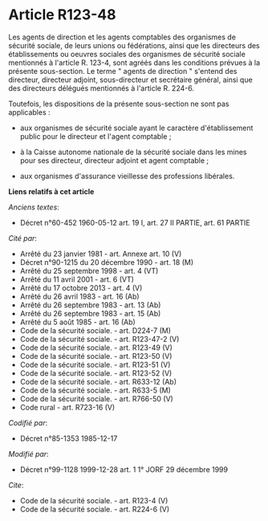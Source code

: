 # Article R123-48

Les agents de direction et les agents comptables des organismes de sécurité sociale, de leurs unions ou fédérations, ainsi
que les directeurs des établissements ou oeuvres sociales des organismes de sécurité sociale mentionnés à l'article R. 123-4,
sont agréés dans les conditions prévues à la présente sous-section. Le terme " agents de direction " s'entend des directeur,
directeur adjoint, sous-directeur et secrétaire général, ainsi que des directeurs délégués mentionnés à l'article R. 224-6. 

Toutefois, les dispositions de la présente sous-section ne sont pas applicables :

- aux organismes de sécurité sociale ayant le caractère d'établissement public pour le directeur et l'agent comptable ;

- à la Caisse autonome nationale de la sécurité sociale dans les mines pour ses directeur, directeur adjoint et agent
comptable ;

- aux organismes d'assurance vieillesse des professions libérales.

**Liens relatifs à cet article**

_Anciens textes_:

  - Décret n°60-452 1960-05-12 art. 19 I, art. 27 II PARTIE, art. 61 PARTIE

_Cité par_:

  - Arrêté du 23 janvier 1981 - art. Annexe art. 10 (V)
  - Décret n°90-1215 du 20 décembre 1990 - art. 18 (M)
  - Arrêté du 25 septembre 1998 - art. 4 (VT)
  - Arrêté du 11 avril 2001 - art. 6 (VT)
  - Arrêté du 17 octobre 2013 - art. 4 (V)
  - Arrêté du 26 avril 1983 - art. 16 (Ab)
  - Arrêté du 26 septembre 1983 - art. 13 (Ab)
  - Arrêté du 26 septembre 1983 - art. 15 (Ab)
  - Arrêté du 5 août 1985 - art. 16 (Ab)
  - Code de la sécurité sociale. - art. D224-7 (M)
  - Code de la sécurité sociale. - art. R123-47-2 (V)
  - Code de la sécurité sociale. - art. R123-49 (V)
  - Code de la sécurité sociale. - art. R123-50 (V)
  - Code de la sécurité sociale. - art. R123-51 (V)
  - Code de la sécurité sociale. - art. R123-52 (V)
  - Code de la sécurité sociale. - art. R633-12 (Ab)
  - Code de la sécurité sociale. - art. R633-5 (M)
  - Code de la sécurité sociale. - art. R766-50 (V)
  - Code rural - art. R723-16 (V)

_Codifié par_:

  - Décret n°85-1353 1985-12-17

_Modifié par_:

  - Décret n°99-1128 1999-12-28 art. 1 1° JORF 29 décembre 1999

_Cite_:

  - Code de la sécurité sociale. - art. R123-4 (V)
  - Code de la sécurité sociale. - art. R224-6 (V)
